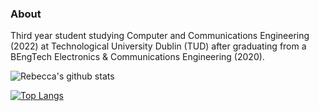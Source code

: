 ### About

Third year student studying Computer and Communications Engineering (2022) at Technological University Dublin (TUD) after graduating from a BEngTech Electronics & Communications Engineering (2020).

![Rebecca's github stats](https://github-readme-stats.vercel.app/api?username=RebeccaFan&count_private=true&show_icons=true&theme=tokyonight&show_icons=true&hide=stars)


[![Top Langs](https://github-readme-stats.vercel.app/api/top-langs/?username=RebeccaFan&layout=compact&theme=tokyonight)](https://github.com/anuraghazra/github-readme-stats)


<!--
**RebeccaFan/RebeccaFan** is a ✨ _special_ ✨ repository because its `README.md` (this file) appears on your GitHub profile.

Here are some ideas to get you started:

- 🔭 I’m currently working on ...
- 🌱 I’m currently learning ...
- 👯 I’m looking to collaborate on ...
- 🤔 I’m looking for help with ...
- 💬 Ask me about ...
- 📫 How to reach me: ...
- 😄 Pronouns: ...
- ⚡ Fun fact: ...
-->
